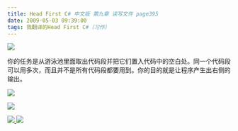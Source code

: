 ```yaml
---
title: Head First C# 中文版 第九章 读写文件 page395
date: 2009-05-03 09:39:00
tags: 我翻译的Head First C#（习作）
---
```

![](https://p-blog.csdn.net/images/p_blog_csdn_net/cuipengfei1/EntryImages/20090503/2009-05-03_09-31-50.jpg)

你的任务是从游泳池里面取出代码段并把它们置入代码中的空白处。同一个代码段可以用多次，而且并不是所有代码段都要用到。你的目的就是让程序产生出右侧的输出。

  

![](https://p-blog.csdn.net/images/p_blog_csdn_net/cuipengfei1/EntryImages/20090503/2009-05-03_09-35-30.jpg)

![](https://p-blog.csdn.net/images/p_blog_csdn_net/cuipengfei1/EntryImages/20090503/2009-05-03_09-36-32.jpg)



[ ![](https://profile.csdnimg.cn/5/2/5/3_cuipengfei1)
![](https://g.csdnimg.cn/static/user-reg-year/1x/11.png)
](https://blog.csdn.net/cuipengfei1)





